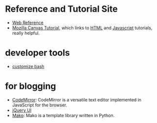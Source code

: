 # Reference and Tutorial Site
* [Web Reference](http://www.webreference.com/)
* [Mozilla Canvas Tutorial](https://developer.mozilla.org/en-US/docs/Web/API/Canvas_API/Tutorial), which links to [HTML](https://developer.mozilla.org/en-US/docs/Web/HTML) and [Javascript](https://developer.mozilla.org/en-US/docs/Web/JavaScript) tutorials, really helpful.

# developer tools
* [customize bash](http://bashrcgenerator.com/)

# for blogging
* [CodeMirror](http://codemirror.net/): CodeMirror is a versatile text editor implemented in JavaScript for the browser.
* [jQuery UI](http://jqueryui.com/)
* [Mako](http://www.makotemplates.org/): Mako is a template library written in Python.
